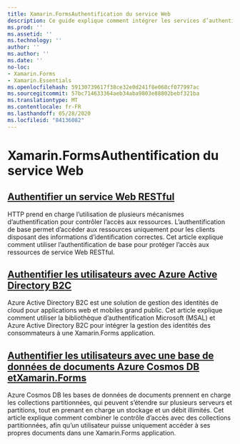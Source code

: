 ```yaml
---
title: Xamarin.FormsAuthentification du service Web
description: Ce guide explique comment intégrer les services d’authentification dans une Xamarin.Forms application pour permettre aux utilisateurs de partager un serveur principal tout en ayant uniquement accès à leurs propres données.
ms.prod: ''
ms.assetid: ''
ms.technology: ''
author: ''
ms.author: ''
ms.date: ''
no-loc:
- Xamarin.Forms
- Xamarin.Essentials
ms.openlocfilehash: 59130739617f38ce32e0d241f8e068cf077997ac
ms.sourcegitcommit: 57bc714633364aeb34aba9803e88802bebf321ba
ms.translationtype: MT
ms.contentlocale: fr-FR
ms.lasthandoff: 05/28/2020
ms.locfileid: "84136082"
---
```

# <a name="xamarinforms-web-service-authentication"></a>Xamarin.FormsAuthentification du service Web

## <a name="authenticate-a-restful-web-service"></a>[Authentifier un service Web RESTful](rest.md)

HTTP prend en charge l’utilisation de plusieurs mécanismes d’authentification pour contrôler l’accès aux ressources. L’authentification de base permet d’accéder aux ressources uniquement pour les clients disposant des informations d’identification correctes. Cet article explique comment utiliser l’authentification de base pour protéger l’accès aux ressources de service Web RESTful.

## <a name="authenticate-users-with-azure-active-directory-b2c"></a>[Authentifier les utilisateurs avec Azure Active Directory B2C](azure-ad-b2c.md)

Azure Active Directory B2C est une solution de gestion des identités de cloud pour applications web et mobiles grand public. Cet article explique comment utiliser la bibliothèque d’authentification Microsoft (MSAL) et Azure Active Directory B2C pour intégrer la gestion des identités des consommateurs à une Xamarin.Forms application.

## <a name="authenticate-users-with-an-azure-cosmos-db-document-database-and-xamarinformsazure-cosmosdb-authmd"></a>[Authentifier les utilisateurs avec une base de données de documents Azure Cosmos DB etXamarin.Forms](azure-cosmosdb-auth.md)

Azure Cosmos DB les bases de données de documents prennent en charge les collections partitionnées, qui peuvent s’étendre sur plusieurs serveurs et partitions, tout en prenant en charge un stockage et un débit illimités. Cet article explique comment combiner le contrôle d’accès avec des collections partitionnées, afin qu’un utilisateur puisse uniquement accéder à ses propres documents dans une Xamarin.Forms application.
